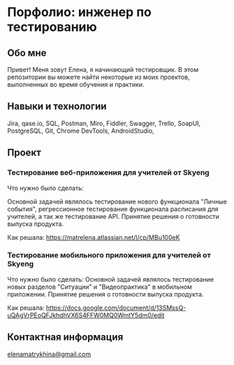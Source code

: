 # Порфолио: инженер по тестированию
## Обо мне
Привет! Меня зовут Елена, я начинающий тестировщик.
В этом репозитории вы можете найти некоторые из моих проектов, выполненных во время обучения и практики.
## Навыки и технологии
Jira, qase.io, SQL, Postman, Miro, Fiddler, Swagger, Trello,
SoapUI, PostgreSQL, Git, Chrome DevTools, AndroidStudio, 
## Проект
### Тестирование веб-приложения для учителей от Skyeng

Что нужно было сделать:

Основной задачей являлось тестирование нового функционала "Личные события", регрессионное тестирование функционала расписания для учителей, а так же тестирование API. Принятие решения о готовности выпуска продукта.

Как решала: 
https://matrelena.atlassian.net/l/cp/MBu100eK

### Тестирование мобильного приложения для учителей от Skyeng
Что нужно было сделать:
Основной задачей являлось тестирование новых разделов "Ситуации" и "Видеопрактика" в мобильном приложении. Принятие решения о готовности выпуска продукта.

Как решала:
https://docs.google.com/document/d/13SMssQ-uQAgVrPEoQFJkhdhVX6S4FFW0MQ0WmtY5dm0/edit

## Контактная информация

elenamatrykhina@gmail.com
